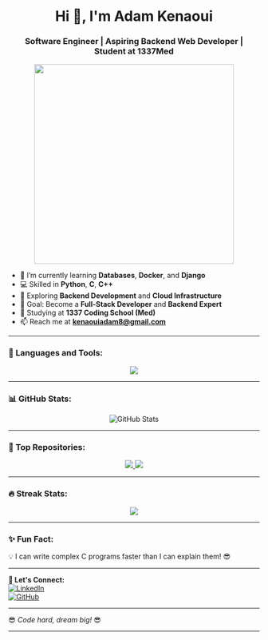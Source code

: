 <h1 align="center">Hi 👋, I'm Adam Kenaoui</h1>
<h3 align="center">Software Engineer | Aspiring Backend Web Developer | Student at 1337Med</h3>

<p align="center">
  <img src="https://media.giphy.com/media/qgQUggAC3Pfv687qPC/giphy.gif" width="400">
</p>

- 🔭 I’m currently learning **Databases**, **Docker**, and **Django**  
- 💻 Skilled in **Python**, **C**, **C++**  
- 🌱 Exploring **Backend Development** and **Cloud Infrastructure**  
- 🎯 Goal: Become a **Full-Stack Developer** and **Backend Expert**  
- 🏫 Studying at **1337 Coding School (Med)**  
- 📫 Reach me at **[kenaouiadam8@gmail.com](mailto:kenaouiadam8@gmail.com)**  

---

### 🚀 Languages and Tools:
<p align="center">
  <img src="https://skillicons.dev/icons?i=c,python,cpp,html,css,js,docker,mysql,django,linux" />
</p>

---

### 📊 GitHub Stats:
<p align="center">
  <img src="https://github-readme-stats.vercel.app/api?username=adamkenaoui&show_icons=true&theme=tokyonight" alt="GitHub Stats" />
</p>

---

### 🌟 Top Repositories:
<p align="center">
  <a href="https://github.com/adamkenaoui/repo1">
    <img src="https://github-readme-stats.vercel.app/api/pin/?username=adamkenaoui&repo=repo1&theme=tokyonight" />
  </a>
  <a href="https://github.com/adamkenaoui/repo2">
    <img src="https://github-readme-stats.vercel.app/api/pin/?username=adamkenaoui&repo=repo2&theme=tokyonight" />
  </a>
</p>

---

### 🔥 Streak Stats:
<p align="center">
  <img src="https://github-readme-streak-stats.herokuapp.com/?user=adamkenaoui&theme=tokyonight" />
</p>

---

### ✨ Fun Fact:  
💡 I can write complex C programs faster than I can explain them! 😎

---

**🚀 Let's Connect:**  
[![LinkedIn](https://img.shields.io/badge/LinkedIn-%230077B5.svg?&style=flat-square&logo=linkedin&logoColor=white)](https://www.linkedin.com/in/kenaoui-adam-876b06253/)  
[![GitHub](https://img.shields.io/badge/GitHub-%23181717.svg?&style=flat-square&logo=github&logoColor=white)](https://github.com/adamkenaoui)  
  

---

😎 *Code hard, dream big!* 😎  

---

